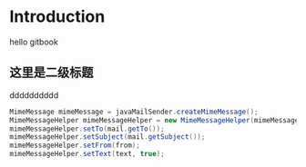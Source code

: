 # Introduction

hello gitbook


## 这里是二级标题


dddddddddd


```java
MimeMessage mimeMessage = javaMailSender.createMimeMessage();
MimeMessageHelper mimeMessageHelper = new MimeMessageHelper(mimeMessage, true, "utf-8");
mimeMessageHelper.setTo(mail.getTo());
mimeMessageHelper.setSubject(mail.getSubject());
mimeMessageHelper.setFrom(from);
mimeMessageHelper.setText(text, true);
```

